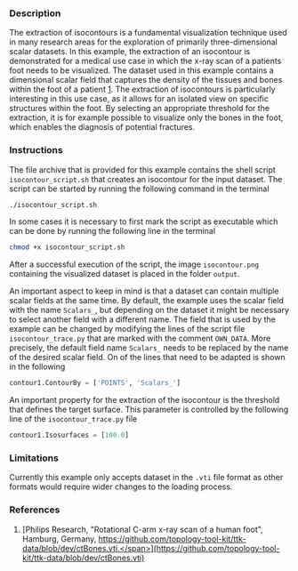 ### Description ###
The extraction of isocontours is a fundamental visualization technique used in many research areas for the exploration of primarily three-dimensional scalar datasets.
In this example, the extraction of an isocontour is demonstrated for a medical use case in which the x-ray scan of a patients foot needs to be visualized.
The dataset used in this example contains a dimensional scalar field that captures the density of the tissues and bones within the foot of a patient [1](#reference_dataset).
The extraction of isocontours is particularly interesting in this use case, as it allows for an isolated view on specific structures within the foot.
By selecting an appropriate threshold for the extraction, it is for example possible to visualize only the bones in the foot, which enables the diagnosis of potential fractures.

### Instructions ###
The file archive that is provided for this example contains the shell script `isocontour_script.sh` that creates an isocontour for the input dataset.
The script can be started by running the following command in the terminal
```bash
./isocontour_script.sh
```
In some cases it is necessary to first mark the script as executable which can be done by running the following line in the terminal
```bash
chmod +x isocontour_script.sh
```
After a successful execution of the script, the image `isocontour.png` containing the visualized dataset is placed in the folder `output`.

An important aspect to keep in mind is that a dataset can contain multiple scalar fields at the same time.
By default, the example uses the scalar field with the name `Scalars_`, but depending on the dataset it might be necessary to select another field with a different name.
The field that is used by the example can be changed by modifying the lines of the script file `isocontour_trace.py` that are marked with the comment `OWN_DATA`.
More precisely, the default field name `Scalars_` needs to be replaced by the name of the desired scalar field.
On of the lines that need to be adapted is shown in the following 
```python
contour1.ContourBy = ['POINTS', 'Scalars_']
```

An important property for the extraction of the isocontour is the threshold that defines the target surface.
This parameter is controlled by the following line of the `isocontour_trace.py` file
```python
contour1.Isosurfaces = [100.0]
```

### Limitations ###
Currently this example only accepts dataset in the `.vti` file format as other formats would require wider changes to the loading process.

### References ###
1. [<span id="reference_dataset">Philips Research, "Rotational C-arm x-ray scan of a human foot", Hamburg, Germany, https://github.com/topology-tool-kit/ttk-data/blob/dev/ctBones.vti.</span>](https://github.com/topology-tool-kit/ttk-data/blob/dev/ctBones.vti)